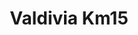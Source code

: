 ---
title: Valdivia Km15
nombre_comunidad: Valdivia Km15
municipio: Valdivia
departamento: Antioquia
descripcion: null
num_personas: 756
num_familias: 308
min_distancia_casco_urbano: 60
km_distancia_casco_urbano: 40
vias_acceso: null
infraestructura_comunitaria:
  - Caseta Comunal entregada en marco de PDET
  - Centro de Integración Ciudadano (CIC)
  - Cancha de fútbol
  - IE
  - proceso Biblioteca
notas_infraestructura_comunitaria: null
liderazgo_comunidad:
  - JAC legalmente constituída
  - ' la presidenta es una mujer. Muy activos en la comunidad. Existen liderazgos fuertes alrededor del deporte. Existe la Asociación Liderando Paz de Valdivia que reúne a varias veredas.'
inclusion_diversidad_genero: Grupos de jóvenes y adultos mayores
comentarios_conectividad: 'CIC e IE tienen internet. Las personas se conectan por medio de datos. '
punto_SOLE: null
comentarios_punto_SOLE: []
ppales_actividades_economicas_vocacion_productiva: []
comentarios_ppales_actividades_economicas_vocacion_productiva: null
comunidad_sostenible_uso_suelo: null
org_con_proyeccion: []
servicios_publicos_comunidades_focalizadas: []
comunidades_focalizadas_educacion_infraestructura_educativa: []
comunidades_focalizadas_practicas_organizativas: []
conectividad_minima: Bueno
iniciativas_priorizadas: []
org_focalizada: []
riesgo: null
otros_programas_USAID: []
alianzas_colaboradores: []
posibilidad_iniciativas_conjuntas_aliados_2: []
actividades_ocio: []
medios_comunicacion_narrativas_locales: []
num_visitas_realizadas: null
num_diagnosticos_rurales_participativos_realizados: null
infraestructura_salud_atencion_psicosocial: []
notas_infraestructura_salud_atencion_psicosocial: >-
  Servicio habilitado de telemedicina para salud mental a través del convenio
  HOMO - USAID - OIM en el E.S.E HOSPITAL SAN JUAN DE DIOS, en la cabecera
  municipal de Valdivia.
num_visitas_predio: null
url: /comunidad-focalizada/valdivia-km15
layout: single
download_file: /reportes/valdivia-km15.pdf

---